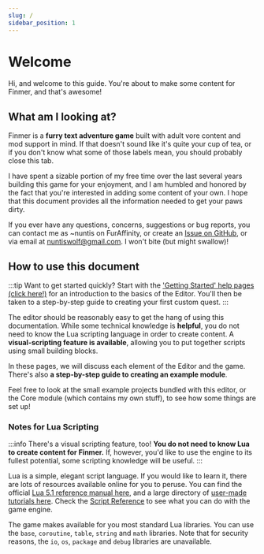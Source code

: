 ```yaml
---
slug: /
sidebar_position: 1
---
```


# Welcome

Hi, and welcome to this guide. You're about to make some content for Finmer, and that's awesome!

## What am I looking at?

Finmer is a **furry text adventure game** built with adult vore content and mod support in mind. If that doesn't sound like it's quite your cup of tea, or if you don't know what some of those labels mean, you should probably close this tab.

I have spent a sizable portion of my free time over the last several years building this game for your enjoyment, and I am humbled and honored by the fact that you're interested in adding some content of your own. I hope that this document provides all the information needed to get your paws dirty.

If you ever have any questions, concerns, suggestions or bug reports, you can contact me as ~nuntis on FurAffinity, or create an [Issue on GitHub](https://github.com/pileofwolves/finmer/issues), or via email at [nuntiswolf@gmail.com](mailto:nuntiswolf@gmail.com). I won't bite (but might swallow)!

## How to use this document

:::tip Want to get started quickly?
Start with the ['Getting Started' help pages (click here!)](/getting-started/about-modules) for an introduction to the basics of the Editor. You'll then be taken to a step-by-step guide to creating your first custom quest.
:::

The editor should be reasonably easy to get the hang of using this documentation. While some technical knowledge is **helpful**, you do not need to know the Lua scripting language in order to create content. A **visual-scripting feature is available**, allowing you to put together scripts using small building blocks.

In these pages, we will discuss each element of the Editor and the game. There's also **a step-by-step guide to creating an example module**.

Feel free to look at the small example projects bundled with this editor, or the Core module (which contains my own stuff), to see how some things are set up! 

### Notes for Lua Scripting

:::info There's a visual scripting feature, too!
**You do not need to know Lua to create content for Finmer.** If, however, you'd like to use the engine to its fullest potential, some scripting knowledge will be useful.
:::

Lua is a simple, elegant script language. If you would like to learn it, there are lots of resources available online for you to peruse. You can find the official [Lua 5.1 reference manual here](https://www.lua.org/manual/5.1/manual.html), and a large directory of [user-made tutorials here](http://lua-users.org/wiki/TutorialDirectory). Check the [Script Reference](/category/script-reference) to see what you can do with the game engine.

The game makes available for you most standard Lua libraries. You can use the `base`, `coroutine`, `table`, `string` and `math` libraries. Note that for security reasons, the `io`, `os`, `package` and `debug` libraries are unavailable. 
